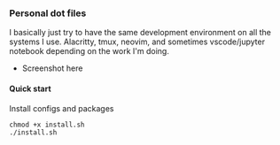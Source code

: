 ### Personal dot files
I basically just try to have the same development environment on all the systems I use. Alacritty, 
tmux, neovim, and sometimes vscode/jupyter notebook depending on the work I'm doing.


- Screenshot here


#### Quick start
Install configs and packages
```shell
chmod +x install.sh
./install.sh
```
